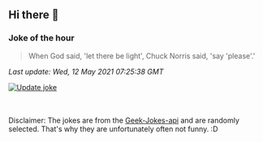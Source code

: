 ## Hi there 👋

### Joke of the hour
<!-- joke -->
>When God said, 'let there be light', Chuck Norris said, 'say 'please'.'
<!-- /joke -->

*Last update: Wed, 12 May 2021 07:25:38 GMT*

[![Update joke](https://github.com/nclskfm/nclskfm/actions/workflows/joke.yml/badge.svg)](https://github.com/nclskfm/nclskfm/actions/workflows/joke.yml)

<br><br>
Disclaimer: The jokes are from the [Geek-Jokes-api](https://github.com/sameerkumar18/geek-joke-api) and are randomly selected. That's why they are unfortunately often not funny. :D
